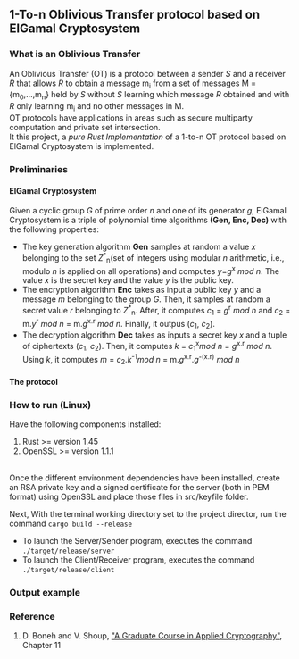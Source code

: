 ## 1-To-n Oblivious Transfer protocol based on ElGamal Cryptosystem
### What is an Oblivious Transfer
An Oblivious Transfer (OT) is a protocol between a sender *S* and a receiver *R* that allows *R* to obtain a message m<sub>i</sub> from a set of messages M = {m<sub>0</sub>,...,m<sub>n</sub>} held by *S* without *S* learning which message *R* obtained and with *R* only learning m<sub>i</sub> and no other messages in M. <br>
OT protocols have applications in areas such as secure multiparty computation and private set intersection.<br>
It this project, a *pure Rust Implementation* of a 1-to-n OT protocol based on ElGamal Cryptosystem is implemented.

### Preliminaries
#### ElGamal Cryptosystem
Given a cyclic group *G* of prime order *n* and one of its generator *g*, ElGamal Cryptosystem is a triple of polynomial time algorithms **(Gen, Enc, Dec)** with the following properties:
- The key generation algorithm **Gen** samples at random a value *x* belonging to the set *Z*<sup>*</sup><sub>n</sub>(set of integers using modular *n* arithmetic, i.e., modulo *n* is applied on all operations) and computes *y*=*g*<sup>x</sup> *mod n*. The value *x* is the secret key and the value *y* is the public key. 
- The encryption algorithm **Enc** takes as input a public key *y* and a message *m* belonging to the group *G*. Then, it samples at random a secret value *r* belonging to *Z*<sup>*</sup><sub>n</sub>. After, it computes *c*<sub>1</sub> = *g*<sup>r</sup> *mod n* and *c*<sub>2</sub> = m.*y*<sup>r</sup> *mod n* = m.*g*<sup>x.r</sup> *mod n*. Finally, it outpus (*c*<sub>1</sub>, *c*<sub>2</sub>).
- The decryption algorithm **Dec** takes as inputs a secret key *x* and a tuple of ciphertexts (*c*<sub>1</sub>, *c*<sub>2</sub>). Then, it computes *k* = *c*<sub>1</sub><sup>x</sup>*mod n* = *g*<sup>x.r</sup> *mod n*. Using *k*, it computes *m* = *c*<sub>2</sub>.*k*<sup>-1</sup>*mod n* = m.*g*<sup>x.r</sup>.*g*<sup>-(x.r)</sup> *mod n*
#### The protocol

### How to run (Linux)
Have the following components installed:
1. Rust >= version 1.45
2. OpenSSL >= version 1.1.1
<br>
Once the different environment dependencies have been installed, create an RSA private key and a signed 
certificate for the server (both in PEM format) using OpenSSL and place those files in
src/keyfile folder.<br>

Next, With the terminal working directory set to the project director, run the command `cargo build --release` <br>

* To launch the Server/Sender program, executes the command `./target/release/server`
* To launch the Client/Receiver program, executes the command `./target/release/client`

### Output example

### Reference
1. D. Boneh and V. Shoup, ["A Graduate Course in Applied Cryptography"](https://toc.cryptobook.us/), Chapter 11
